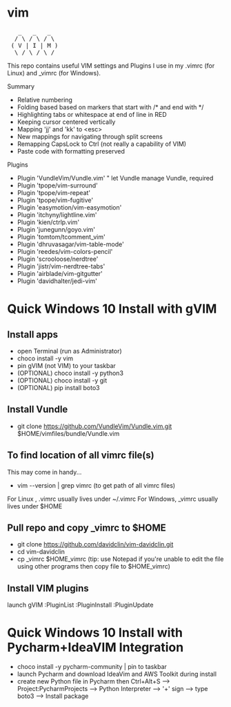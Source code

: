 # vim

<pre>
   _   _   _  
  / \ / \ / \ 
 ( V | I | M )
  \_/ \_/ \_/ 
</pre>

This repo contains useful VIM settings and Plugins I use in my .vimrc (for Linux) and _vimrc (for Windows).

Summary
- Relative numbering
- Folding based based on markers that start with /* and end with */
- Highlighting tabs or whitespace at end of line in RED
- Keeping cursor centered vertically
- Mapping 'jj' and 'kk' to \<esc\>
- New mappings for navigating through split screens
- Remapping CapsLock to Ctrl (not really a capability of VIM)
- Paste code with formatting preserved

Plugins
- Plugin 'VundleVim/Vundle.vim'   " let Vundle manage Vundle, required
- Plugin 'tpope/vim-surround'
- Plugin 'tpope/vim-repeat'
- Plugin 'tpope/vim-fugitive'
- Plugin 'easymotion/vim-easymotion'
- Plugin 'itchyny/lightline.vim'
- Plugin 'kien/ctrlp.vim'
- Plugin 'junegunn/goyo.vim'
- Plugin 'tomtom/tcomment_vim'
- Plugin 'dhruvasagar/vim-table-mode'
- Plugin 'reedes/vim-colors-pencil'
- Plugin 'scrooloose/nerdtree'
- Plugin 'jistr/vim-nerdtree-tabs'
- Plugin 'airblade/vim-gitgutter'
- Plugin 'davidhalter/jedi-vim'

# Quick Windows 10 Install with gVIM 

## Install apps
- open Terminal (run as Administrator)
- choco install -y vim 
- pin gVIM (not VIM) to your taskbar
- (OPTIONAL) choco install -y python3
- (OPTIONAL) choco install -y git 
- (OPTIONAL) pip install boto3

## Install Vundle
- git clone https://github.com/VundleVim/Vundle.vim.git $HOME/vimfiles/bundle/Vundle.vim  

## To find location of all vimrc file(s)
This may come in handy...
- vim --version | grep vimrc  (to get path of all vimrc files)

For Linux  , .vimrc usually lives under ~/.vimrc
For Windows, _vimrc usually lives under $HOME

## Pull repo and copy _vimrc to $HOME
- git clone https://github.com/davidclin/vim-davidclin.git
- cd vim-davidclin
- cp _vimrc $HOME\_vimrc  (tip: use Notepad if you're unable to edit the file using other programs then copy file to $HOME\_vimrc)

## Install VIM plugins
launch gVIM
:PluginList
:PluginInstall
:PluginUpdate

# Quick Windows 10 Install with Pycharm+IdeaVIM Integration  
- choco install -y pycharm-community | pin to taskbar 
- launch Pycharm and download IdeaVim and AWS Toolkit during install
- create new Python file in Pycharm then Ctrl+Alt+S --> Project:PycharmProjects --> Python Interpreter --> '+' sign --> type boto3 --> Install package
